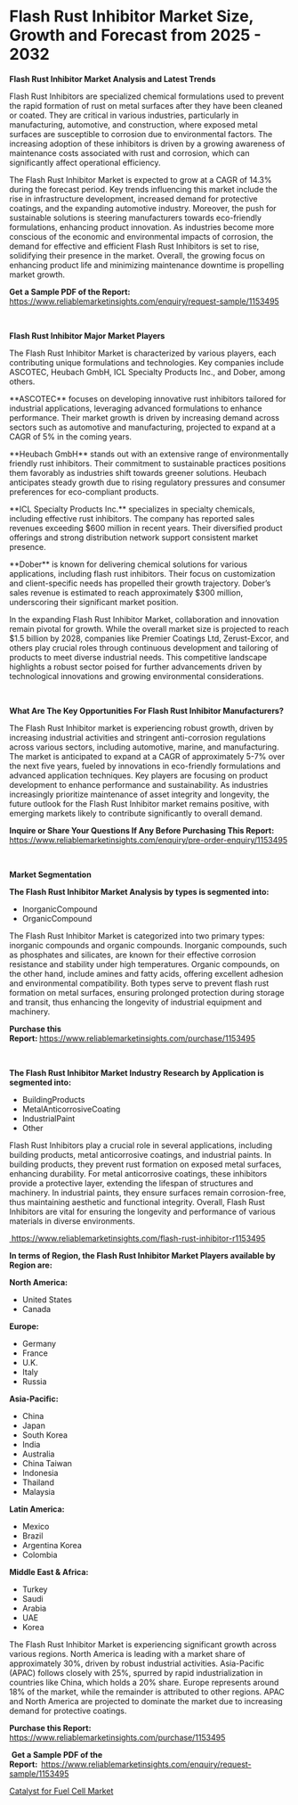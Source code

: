 <p><h1>Flash Rust Inhibitor Market Size, Growth and Forecast from 2025 - 2032</h1></p><p><strong>Flash Rust Inhibitor Market Analysis and Latest Trends</strong></p>
<p><p>Flash Rust Inhibitors are specialized chemical formulations used to prevent the rapid formation of rust on metal surfaces after they have been cleaned or coated. They are critical in various industries, particularly in manufacturing, automotive, and construction, where exposed metal surfaces are susceptible to corrosion due to environmental factors. The increasing adoption of these inhibitors is driven by a growing awareness of maintenance costs associated with rust and corrosion, which can significantly affect operational efficiency.</p><p>The Flash Rust Inhibitor Market is expected to grow at a CAGR of 14.3% during the forecast period. Key trends influencing this market include the rise in infrastructure development, increased demand for protective coatings, and the expanding automotive industry. Moreover, the push for sustainable solutions is steering manufacturers towards eco-friendly formulations, enhancing product innovation. As industries become more conscious of the economic and environmental impacts of corrosion, the demand for effective and efficient Flash Rust Inhibitors is set to rise, solidifying their presence in the market. Overall, the growing focus on enhancing product life and minimizing maintenance downtime is propelling market growth.</p></p>
<p><strong>Get a Sample PDF of the Report:&nbsp;</strong> <a href="https://www.reliablemarketinsights.com/enquiry/request-sample/1153495?utm_campaign=2102&utm_medium=2&utm_source=Github&utm_content=ia&utm_term=31032025&utm_id=flash-rust-inhibitor">https://www.reliablemarketinsights.com/enquiry/request-sample/1153495</a></p>
<p>&nbsp;</p>
<p><strong>Flash Rust Inhibitor Major Market Players</strong></p>
<p><p>The Flash Rust Inhibitor Market is characterized by various players, each contributing unique formulations and technologies. Key companies include ASCOTEC, Heubach GmbH, ICL Specialty Products Inc., and Dober, among others. </p><p>**ASCOTEC** focuses on developing innovative rust inhibitors tailored for industrial applications, leveraging advanced formulations to enhance performance. Their market growth is driven by increasing demand across sectors such as automotive and manufacturing, projected to expand at a CAGR of 5% in the coming years. </p><p>**Heubach GmbH** stands out with an extensive range of environmentally friendly rust inhibitors. Their commitment to sustainable practices positions them favorably as industries shift towards greener solutions. Heubach anticipates steady growth due to rising regulatory pressures and consumer preferences for eco-compliant products.</p><p>**ICL Specialty Products Inc.** specializes in specialty chemicals, including effective rust inhibitors. The company has reported sales revenues exceeding $600 million in recent years. Their diversified product offerings and strong distribution network support consistent market presence.</p><p>**Dober** is known for delivering chemical solutions for various applications, including flash rust inhibitors. Their focus on customization and client-specific needs has propelled their growth trajectory. Dober’s sales revenue is estimated to reach approximately $300 million, underscoring their significant market position.</p><p>In the expanding Flash Rust Inhibitor Market, collaboration and innovation remain pivotal for growth. While the overall market size is projected to reach $1.5 billion by 2028, companies like Premier Coatings Ltd, Zerust-Excor, and others play crucial roles through continuous development and tailoring of products to meet diverse industrial needs. This competitive landscape highlights a robust sector poised for further advancements driven by technological innovations and growing environmental considerations.</p></p>
<p>&nbsp;</p>
<p><strong>What Are The Key Opportunities For Flash Rust Inhibitor Manufacturers?</strong></p>
<p><p>The Flash Rust Inhibitor market is experiencing robust growth, driven by increasing industrial activities and stringent anti-corrosion regulations across various sectors, including automotive, marine, and manufacturing. The market is anticipated to expand at a CAGR of approximately 5-7% over the next five years, fueled by innovations in eco-friendly formulations and advanced application techniques. Key players are focusing on product development to enhance performance and sustainability. As industries increasingly prioritize maintenance of asset integrity and longevity, the future outlook for the Flash Rust Inhibitor market remains positive, with emerging markets likely to contribute significantly to overall demand.</p></p>
<p><strong>Inquire or Share Your Questions If Any Before Purchasing This Report:</strong> <a href="https://www.reliablemarketinsights.com/enquiry/pre-order-enquiry/1153495?utm_campaign=2102&utm_medium=2&utm_source=Github&utm_content=ia&utm_term=31032025&utm_id=flash-rust-inhibitor">https://www.reliablemarketinsights.com/enquiry/pre-order-enquiry/1153495</a></p>
<p>&nbsp;</p>
<p><strong>Market Segmentation</strong></p>
<p><strong>The Flash Rust Inhibitor Market Analysis by types is segmented into:</strong></p>
<p><ul><li>InorganicCompound</li><li>OrganicCompound</li></ul></p>
<p><p>The Flash Rust Inhibitor Market is categorized into two primary types: inorganic compounds and organic compounds. Inorganic compounds, such as phosphates and silicates, are known for their effective corrosion resistance and stability under high temperatures. Organic compounds, on the other hand, include amines and fatty acids, offering excellent adhesion and environmental compatibility. Both types serve to prevent flash rust formation on metal surfaces, ensuring prolonged protection during storage and transit, thus enhancing the longevity of industrial equipment and machinery.</p></p>
<p><strong>Purchase this Report:&nbsp;</strong><a href="https://www.reliablemarketinsights.com/purchase/1153495?utm_campaign=2102&utm_medium=2&utm_source=Github&utm_content=ia&utm_term=31032025&utm_id=flash-rust-inhibitor">https://www.reliablemarketinsights.com/purchase/1153495</a></p>
<p>&nbsp;</p>
<p><strong>The Flash Rust Inhibitor Market Industry Research by Application is segmented into:</strong></p>
<p><ul><li>BuildingProducts</li><li>MetalAnticorrosiveCoating</li><li>IndustrialPaint</li><li>Other</li></ul></p>
<p><p>Flash Rust Inhibitors play a crucial role in several applications, including building products, metal anticorrosive coatings, and industrial paints. In building products, they prevent rust formation on exposed metal surfaces, enhancing durability. For metal anticorrosive coatings, these inhibitors provide a protective layer, extending the lifespan of structures and machinery. In industrial paints, they ensure surfaces remain corrosion-free, thus maintaining aesthetic and functional integrity. Overall, Flash Rust Inhibitors are vital for ensuring the longevity and performance of various materials in diverse environments.</p></p>
<p><a href="https://www.reliablemarketinsights.com/flash-rust-inhibitor-r1153495?utm_campaign=2102&utm_medium=2&utm_source=Github&utm_content=ia&utm_term=31032025&utm_id=flash-rust-inhibitor">&nbsp;https://www.reliablemarketinsights.com/flash-rust-inhibitor-r1153495</a></p>
<p><strong>In terms of Region, the Flash Rust Inhibitor Market Players available by Region are:</strong></p>
<p>
    <p> <strong> North America: </strong>
        <ul>
            <li>United States</li>
            <li>Canada</li>
        </ul>
        </p> 
    <p> <strong> Europe: </strong>
        <ul>
            <li>Germany</li>
            <li>France</li>
            <li>U.K.</li>
            <li>Italy</li>
            <li>Russia</li>
        </ul>
        </p> 
    <p> <strong> Asia-Pacific: </strong>
        <ul>
            <li>China</li>
            <li>Japan</li>
            <li>South Korea</li>
            <li>India</li>
            <li>Australia</li>
            <li>China Taiwan</li>
            <li>Indonesia</li>
            <li>Thailand</li>
            <li>Malaysia</li>
        </ul>
        </p> 
    <p> <strong> Latin America: </strong>
        <ul>
            <li>Mexico</li>
            <li>Brazil</li>
            <li>Argentina Korea</li>
            <li>Colombia</li>
        </ul>
        </p> 
    <p> <strong> Middle East & Africa: </strong>
        <ul>
            <li>Turkey</li>
            <li>Saudi</li>
            <li>Arabia</li>
            <li>UAE</li>
            <li>Korea</li>
        </ul>
    </p>
    </p>
<p><p>The Flash Rust Inhibitor Market is experiencing significant growth across various regions. North America is leading with a market share of approximately 30%, driven by robust industrial activities. Asia-Pacific (APAC) follows closely with 25%, spurred by rapid industrialization in countries like China, which holds a 20% share. Europe represents around 18% of the market, while the remainder is attributed to other regions. APAC and North America are projected to dominate the market due to increasing demand for protective coatings.</p></p>
<p><strong>Purchase this Report: </strong><a href="https://www.reliablemarketinsights.com/purchase/1153495?utm_campaign=2102&utm_medium=2&utm_source=Github&utm_content=ia&utm_term=31032025&utm_id=flash-rust-inhibitor">https://www.reliablemarketinsights.com/purchase/1153495</a></p>
<p>&nbsp;<strong>Get a Sample PDF of the Report:&nbsp;&nbsp;</strong><a href="https://www.reliablemarketinsights.com/enquiry/request-sample/1153495?utm_campaign=2102&utm_medium=2&utm_source=Github&utm_content=ia&utm_term=31032025&utm_id=flash-rust-inhibitor">https://www.reliablemarketinsights.com/enquiry/request-sample/1153495</a></p>
<p><strong></strong></p>
<p><p><a href="https://github.com/ygfu6u/Market-Research-Report-List-2/blob/main/catalyst-for-fuel-cell-market.md?utm_campaign=2102&utm_medium=2&utm_source=Github&utm_content=ia&utm_term=31032025&utm_id=flash-rust-inhibitor">Catalyst for Fuel Cell Market</a></p></p>